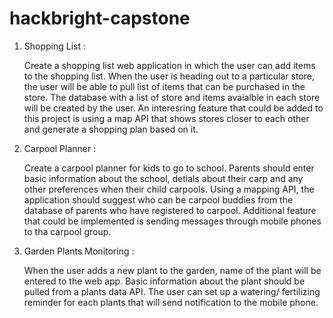 # hackbright-capstone

1) Shopping List :

    Create a shopping list web application in which the user can add items to the shopping list. When the user is heading out to a particular store, the user will be able to pull list of items that can be purchased in the store. The database with a list of store and items avaialble in each store will be created by the user. An interesring feature that could be added to this project is using a map API that shows stores closer to each other and generate a shopping plan based on it.


2) Carpool Planner :

     Create a carpool planner for kids to go to school. Parents should enter basic information about the school, detials about their carp and any other preferences when their child carpools. Using a mapping API, the application should suggest who can be carpool buddies from the database of parents who have registered to carpool. Additional feature that could be implemented is sending messages through mobile phones to tha carpool group. 
     

3) Garden Plants Monitoring :
    
      When the user adds a new plant to the garden, name of the plant will be entered to the web app. Basic information about the plant should be pulled from a plants data API. The user can set up a watering/ fertilizing reminder for each plants that will send notification to the mobile phone. 
